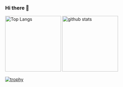 ### Hi there 👋

<!--
**design000snowlof/design000snowlof** is a ✨ _special_ ✨ repository because its `README.md` (this file) appears on your GitHub profile.

Here are some ideas to get you started:

- 🔭 I’m currently working on ...
- 🌱 I’m currently learning ...
- 👯 I’m looking to collaborate on ...
- 🤔 I’m looking for help with ...
- 💬 Ask me about ...
- 📫 How to reach me: ...
- 😄 Pronouns: ...
- ⚡ Fun fact: ...
-->

<p align="left"> 
  <img alt="Top Langs" height="180px" src="https://github-readme-stats.vercel.app/api/top-langs/?username=design000snowlof&layout=compact&theme=gruvbox" />
  <img alt="github stats" height="180px" src="https://github-readme-stats.vercel.app/api?username=design000snowlof&theme=gruvbox&show_icons=true" />
</p>

[![trophy](https://github-profile-trophy.vercel.app/?username=design000snowlof&theme=gruvbox&column=7
)](https://github.com/ryo-ma/github-profile-trophy)

